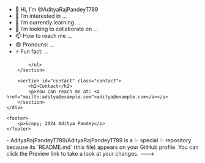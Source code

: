 - 👋 Hi, I’m @AdityaRajPandeyT789
- 👀 I’m interested in ...
- 🌱 I’m currently learning ...
- 💞️ I’m looking to collaborate on ...
- 📫 How to reach me ...
- 😄 Pronouns: ...
- ⚡ Fun fact: ...

<!--<!DOCTYPE html>
<html lang="en">
<head>
    <meta charset="UTF-8">
    <meta name="viewport" content="width=device-width, initial-scale=1.0">
    <meta name="description" content="Aditya Pandey - Personal Website">
    <title>Aditya Pandey</title>
    <style>
        body {
            font-family: Arial, sans-serif;
            margin: 0;
            padding: 0;
            background-color: #f4f4f4;
            color: #333;
        }
        header {
            background-color: #4CAF50;
            color: white;
            padding: 1rem;
            text-align: center;
        }
        nav {
            margin: 0;
            padding: 1rem;
            text-align: center;
            background-color: #333;
        }
        nav a {
            color: white;
            margin: 0 15px;
            text-decoration: none;
            font-size: 1.1rem;
        }
        .container {
            padding: 2rem;
        }
        .about, .projects, .contact {
            margin-bottom: 2rem;
        }
        footer {
            text-align: center;
            padding: 1rem;
            background-color: #333;
            color: white;
        }
    </style>
</head>
<body>

    <header>
        <h1>Aditya Pandey</h1>
        <p>Web Developer | Designer | Tech Enthusiast</p>
    </header>

    <nav>
        <a href="#about">About Me</a>
        <a href="#projects">Projects</a>
        <a href="#contact">Contact</a>
    </nav>

    <div class="container">
        <section id="about" class="about">
            <h2>About Me</h2>
            <p>Hello! I'm Aditya Pandey, a passionate web developer with a knack for designing user-friendly websites. My goal is to build solutions that solve real-world problems with intuitive designs and efficient code.</p>
        </section>

        <section id="projects" class="projects">
            <h2>Projects</h2>
            <ul>
                <li>Project 1: Description of your first project.</li>
                <li>Project 2: Description of another project.</li>
                <!-- Add more projects as needed -->
            </ul>
        </section>

        <section id="contact" class="contact">
            <h2>Contact</h2>
            <p>You can reach me at: <a href="mailto:aditya@example.com">aditya@example.com</a></p>
        </section>
    </div>

    <footer>
        <p>&copy; 2024 Aditya Pandey</p>
    </footer>

</body>
</html>-
AdityaRajPandeyT789/AdityaRajPandeyT789 is a ✨ special ✨ repository because its `README.md` (this file) appears on your GitHub profile.
You can click the Preview link to take a look at your changes.
--->
